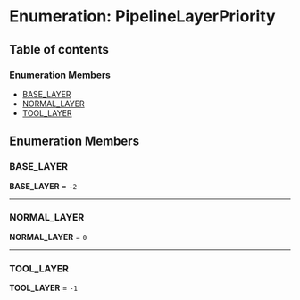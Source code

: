 # Enumeration: PipelineLayerPriority

## Table of contents

### Enumeration Members

* [BASE\_LAYER](/en/auto-docs/playground-react/enums/PipelineLayerPriority.md#base_layer)
* [NORMAL\_LAYER](/en/auto-docs/playground-react/enums/PipelineLayerPriority.md#normal_layer)
* [TOOL\_LAYER](/en/auto-docs/playground-react/enums/PipelineLayerPriority.md#tool_layer)

## Enumeration Members

### BASE\_LAYER

**BASE\_LAYER** = `-2`

***

### NORMAL\_LAYER

**NORMAL\_LAYER** = `0`

***

### TOOL\_LAYER

**TOOL\_LAYER** = `-1`
